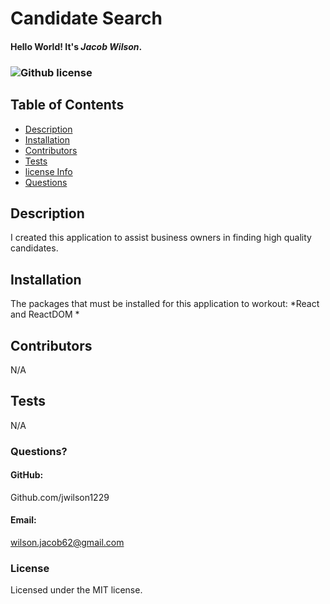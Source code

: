 # Candidate Search
 #### Hello World! It's *Jacob Wilson*.
  ### ![Github license](https://img.shields.io/badge/license-MIT-yellowgreen.svg)
 
  ## Table of Contents 
  * [Description](#description)
  * [Installation](#installation)
  * [Contributors](#contributors)
  * [Tests](#tests)
  * [license Info](#license)
  * [Questions](#Questions)
  
  ## Description 
  I created this application to assist business owners in finding high quality candidates. 

  ## Installation 
  The packages that must be installed for this application to workout: *React and ReactDOM *

  ## Contributors 
  N/A

  ## Tests 
  N/A
 
### Questions? 
#### GitHub:
  Github.com/jwilson1229
 #### Email:
   wilson.jacob62@gmail.com
  
### License 
  Licensed under the MIT license.
  
